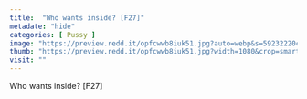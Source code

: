 ```yaml
---
title:  "Who wants inside? [F27]"
metadate: "hide"
categories: [ Pussy ]
image: "https://preview.redd.it/opfcwwb8iuk51.jpg?auto=webp&s=59232220c6af9efe3f24e36cf55bcfb9dfe13986"
thumb: "https://preview.redd.it/opfcwwb8iuk51.jpg?width=1080&crop=smart&auto=webp&s=3969c5975b53e6470ca83f362353d96cde93f3a2"
visit: ""
---
```

Who wants inside? [F27]
